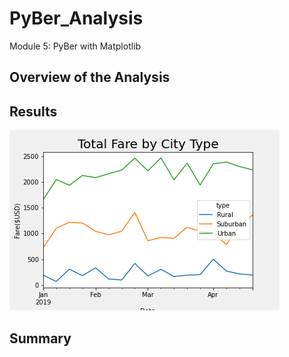 # PyBer_Analysis
Module 5: PyBer with Matplotlib

## Overview of the Analysis 

## Results
![PyBer Summary Photo](https://github.com/awar2170/PyBer_Analysis/blob/main/analysis/PyBer_fare_summary.png)

## Summary
